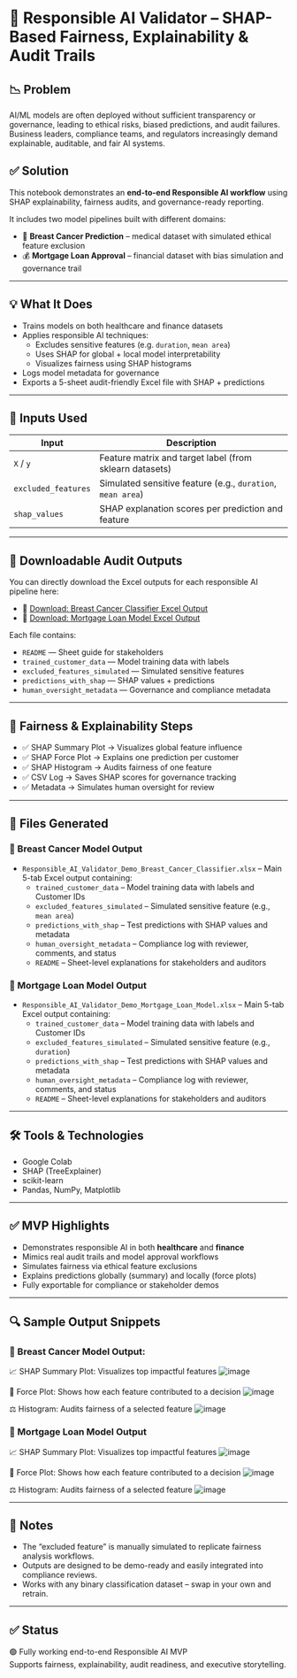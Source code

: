 # 🧠 Responsible AI Validator – SHAP-Based Fairness, Explainability & Audit Trails

## 📉 Problem
AI/ML models are often deployed without sufficient transparency or governance, leading to ethical risks, biased predictions, and audit failures.  
Business leaders, compliance teams, and regulators increasingly demand explainable, auditable, and fair AI systems.

## ✅ Solution
This notebook demonstrates an **end-to-end Responsible AI workflow** using SHAP explainability, fairness audits, and governance-ready reporting.

It includes two model pipelines built with different domains:

- 🧬 **Breast Cancer Prediction** – medical dataset with simulated ethical feature exclusion
- 💰 **Mortgage Loan Approval** – financial dataset with bias simulation and governance trail

---

## 💡 What It Does

- Trains models on both healthcare and finance datasets
- Applies responsible AI techniques:
  - Excludes sensitive features (e.g. `duration`, `mean area`)
  - Uses SHAP for global + local model interpretability
  - Visualizes fairness using SHAP histograms
- Logs model metadata for governance
- Exports a 5-sheet audit-friendly Excel file with SHAP + predictions

---

## 🧠 Inputs Used

| Input             | Description                                                  |
|------------------|--------------------------------------------------------------|
| `X` / `y`         | Feature matrix and target label (from sklearn datasets)      |
| `excluded_features` | Simulated sensitive feature (e.g., `duration`, `mean area`) |
| `shap_values`     | SHAP explanation scores per prediction and feature           |

---

## 📁 Downloadable Audit Outputs

You can directly download the Excel outputs for each responsible AI pipeline here:

- 🔹 [Download: Breast Cancer Classifier Excel Output](./Responsible_AI_Validator_Demo_Breast_Cancer_Classifier.xlsx)
- 🔸 [Download: Mortgage Loan Model Excel Output](./Responsible_AI_Validator_Demo_Mortgage_Loan_Model.xlsx)

Each file contains:
- `README` — Sheet guide for stakeholders  
- `trained_customer_data` — Model training data with labels  
- `excluded_features_simulated` — Simulated sensitive features  
- `predictions_with_shap` — SHAP values + predictions  
- `human_oversight_metadata` — Governance and compliance metadata

---

## 🧪 Fairness & Explainability Steps

- ✅ SHAP Summary Plot → Visualizes global feature influence  
- ✅ SHAP Force Plot → Explains one prediction per customer  
- ✅ SHAP Histogram → Audits fairness of one feature  
- ✅ CSV Log → Saves SHAP scores for governance tracking  
- ✅ Metadata → Simulates human oversight for review  

---

## 📁 Files Generated

### 🔹 Breast Cancer Model Output

- `Responsible_AI_Validator_Demo_Breast_Cancer_Classifier.xlsx` – Main 5-tab Excel output containing:
  - `trained_customer_data` – Model training data with labels and Customer IDs
  - `excluded_features_simulated` – Simulated sensitive feature (e.g., `mean area`)
  - `predictions_with_shap` – Test predictions with SHAP values and metadata
  - `human_oversight_metadata` – Compliance log with reviewer, comments, and status
  - `README` – Sheet-level explanations for stakeholders and auditors

### 🔸 Mortgage Loan Model Output

- `Responsible_AI_Validator_Demo_Mortgage_Loan_Model.xlsx` – Main 5-tab Excel output containing:
  - `trained_customer_data` – Model training data with labels and Customer IDs
  - `excluded_features_simulated` – Simulated sensitive feature (e.g., `duration`)
  - `predictions_with_shap` – Test predictions with SHAP values and metadata
  - `human_oversight_metadata` – Compliance log with reviewer, comments, and status
  - `README` – Sheet-level explanations for stakeholders and auditors

---

## 🛠️ Tools & Technologies

- Google Colab  
- SHAP (TreeExplainer)  
- scikit-learn  
- Pandas, NumPy, Matplotlib  

---

## ✅ MVP Highlights

- Demonstrates responsible AI in both **healthcare** and **finance**
- Mimics real audit trails and model approval workflows  
- Simulates fairness via ethical feature exclusions  
- Explains predictions globally (summary) and locally (force plots)  
- Fully exportable for compliance or stakeholder demos  

---

## 🔍 Sample Output Snippets

### 🔹 Breast Cancer Model Output:
📈 SHAP Summary Plot: Visualizes top impactful features
![image](https://github.com/user-attachments/assets/a0e9c676-ad6f-4fbe-8236-2f88978391f9)

🔬 Force Plot: Shows how each feature contributed to a decision
![image](https://github.com/user-attachments/assets/75960874-fe94-4ce4-9fe8-7ea12f0fd7b8)

⚖️ Histogram: Audits fairness of a selected feature
![image](https://github.com/user-attachments/assets/50316250-be4e-4bca-b016-d5030ea6d945)


### 🔸 Mortgage Loan Model Output
📈 SHAP Summary Plot: Visualizes top impactful features
![image](https://github.com/user-attachments/assets/2132bf0f-de27-4a5f-9e28-86ccaba18b8a)

🔬 Force Plot: Shows how each feature contributed to a decision
![image](https://github.com/user-attachments/assets/c596215f-e5ba-40c5-80aa-5fd92cac3d69)

⚖️ Histogram: Audits fairness of a selected feature
![image](https://github.com/user-attachments/assets/faafabd8-585a-4824-a98d-8b659ea9fe5d)


---

## 📌 Notes

- The “excluded feature” is manually simulated to replicate fairness analysis workflows.  
- Outputs are designed to be demo-ready and easily integrated into compliance reviews.  
- Works with any binary classification dataset – swap in your own and retrain.

---

## ✅ Status

🟢 Fully working end-to-end Responsible AI MVP  
Supports fairness, explainability, audit readiness, and executive storytelling.

